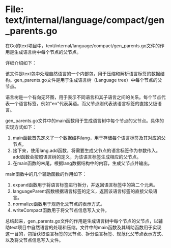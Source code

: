 # File: text/internal/language/compact/gen_parents.go

在Go的text项目中，text/internal/language/compact/gen_parents.go文件的作用是生成语言树中每个节点的父节点。

详细介绍如下：

该文件是text包中处理自然语言的一个内部包，用于压缩和解析语言标签的数据结构。gen_parents.go文件是用于生成语言树（Language tree）中每个节点的父节点。

语言树是一个有向无环图，用于表示不同语言和其子语言之间的关系。每个节点代表一个语言标签，例如"en"代表英语。而父节点则代表该语言标签的直接父级语言。

gen_parents.go文件中的main函数用于生成语言树中每个节点的父节点。具体的实现方式如下：

1. main函数首先定义了一个数据结构lang，用于存储每个语言标签及其对应的父节点。
2. 接下来，使用lang.add函数，将需要生成父节点的语言标签作为参数传入。add函数会按照语言树的定义，为该语言标签生成相应的父节点。
3. 在main函数的末尾，根据lang数据结构中的内容，生成父节点并输出。

main函数中的几个辅助函数的作用如下：

1. expand函数用于将语言标签进行拆分，并返回语言标签中的第二个元素。
2. languageParent函数根据语言标签的定义，返回该语言标签的直接父级语言。
3. normalize函数用于规范化父节点的表示方式。
4. writeCompact函数用于将父节点信息写入文件。

总结起来，gen_parents.go文件的作用是生成语言树中每个节点的父节点，以辅助text项目中自然语言的处理和压缩。文件中的main函数及其辅助函数用于实现这一目的，包括获取语言标签的父节点、拆分语言标签、规范化父节点表示方式、以及将父节点信息写入文件。

